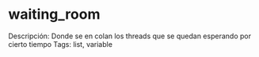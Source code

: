 # waiting_room

Descripción: Donde se en colan los threads que se quedan esperando por cierto tiempo
Tags: list, variable